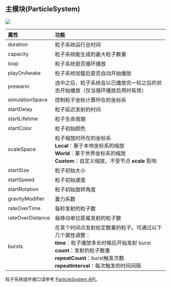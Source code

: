 ## 主模块(ParticleSystem)

![](particle-system/main.png)

| 属性 | 功能 |
| :--              | :-- |
| duration         | 粒子系统运行总时间 |
| capacity         | 粒子系统能生成的最大粒子数量 |
| loop             | 粒子系统是否循环播放 |
| playOnAwake      | 粒子系统加载后是否自动开始播放 |
| prewarm          | 选中之后，粒子系统会以已播放完一轮之后的状态开始播放（仅当循环播放启用时有效） |
| simulationSpace  | 控制粒子坐标计算所在的坐标系 |
| startDelay       | 粒子延迟发射的时间 |
| startLifetime    | 粒子生命周期 |
| startColor       | 粒子初始颜色 |
| scaleSpace       | 粒子缩放时所在的坐标系<br>**Local**：基于本地坐标系的缩放<br>**World**：基于世界坐标系的缩放<br>**Custom**：自定义缩放，不受节点 **scale** 影响 |
| startSize        | 粒子初始大小 |
| startSpeed       | 粒子初始速度 |
| startRotation    | 粒子初始旋转角度 |
| gravityModifier  | 重力系数 |
| rateOverTime     | 每秒发射的粒子数 |
| rateOverDistance | 每移动单位距离发射的粒子数 |
| bursts           | 在某个时间点发射给定数量的粒子。可通过以下几个属性调整：<br>**time**：粒子播放多长时候后开始发射 burst<br>**count**：发射的粒子数量<br>**repeatCount**：burst触发次数<br>**repeatInterval**：每次触发的时间间隔 |

粒子系统组件接口请参考 [ParticleSystem API](__APIDOC__/zh/#/docs/3.3/zh/particle/Class/ParticleSystem)。
